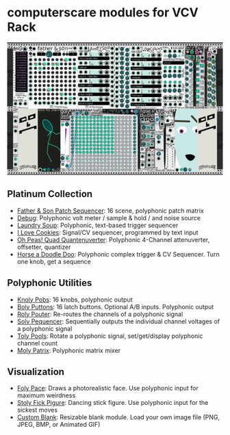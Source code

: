 # computerscare modules for VCV Rack
<img src="doc/computerscare-1.4-all-modules.png" width="900" alt="Computerscare Modules for VCV Rack" />

## Platinum Collection
- [Father & Son Patch Sequencer](./doc/father-and-son.md): 16 scene, polyphonic patch matrix
- [Debug](./doc/debug.md): Polyphonic volt meter / sample & hold / and noise source
- [Laundry Soup](./doc/laundry-soup.md): Polyphonic, text-based trigger sequencer
- [I Love Cookies](./doc/i-love-cookies.md): Signal/CV sequencer, programmed by text input
- [Oh Peas! Quad Quantenuverter](./doc/oh-peas.md): Polyphonic 4-Channel attenuverter, offsetter, quantizer
- [Horse a Doodle Doo](./doc/horse-a-doodle-doo.md): Polyphonic complex trigger & CV Sequencer.  Turn one knob, get a sequence

## Polyphonic Utilities
- [Knoly Pobs](./doc/poly-utilities.md): 16 knobs, polyphonic output
- [Boly Puttons](./doc/poly-utilities.md): 16 latch buttons.  Optional A/B inputs.  Polyphonic output
- [Roly Pouter](./doc/poly-utilities.md): Re-routes the channels of a polyphonic signal
- [Soly Pequencer](./doc/poly-utilities.md): Sequentially outputs the individual channel voltages of a polyphonic signal
- [Toly Pools](./doc/poly-utilities.md): Rotate a polyphonic signal, set/get/display polyphonic channel count
- [Moly Patrix](./doc/poly-utilities.md): Polyphonic matrix mixer

## Visualization
- [Foly Pace](./doc/foly-pace.md): Draws a photorealistic face.  Use polyphonic input for maximum weirdness
- [Stoly Fick Pigure](./doc/stoly-fick-pigure.md): Dancing stick figure.  Use polyphonic input for the sickest moves
- [Custom Blank](./doc/custom-blank.md): Resizable blank module.  Load your own image file (PNG, JPEG, BMP, or Animated GIF)
